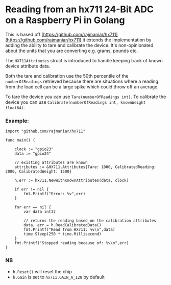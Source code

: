 # Reading from an hx711 24-Bit ADC on a Raspberry Pi in Golang

This is based off [https://github.com/rajmaniar/hx711](https://github.com/rajmaniar/hx711) it extends the implementation
by adding the ability to tare and calibrate the device. It's non-opinionated about the units that you are converting
e.g. grams, pounds etc.

The `HX711Attributes` struct is introduced to handle keeping track of known device attribute data.

Both the tare and calibration use the 50th percentile of the `numberOfReadings` retrieved because there are situations where a reading
from the load cell can be a large spike which could throw off an average.

To tare the device you can use `Tare(numberOfReadings int)`.
To calibrate the device you can use `Calibrate(numberOfReadings int, knownWeight float64)`.

### Example:

```
import "github.com/rajmaniar/hx711"

func main() {
    
    clock := "gpio23"
    data := "gpio24"
    
    // existing attributes are known
    attributes := &HX711.Attributes{Tare: 1000, CalibratedReading: 2000, CalibratedWeight: 1500}
    
    h,err := hx711.NewWithKnownAttributes(data, clock)
    
    if err != nil {
        fmt.Printf("Error: %v",err)
    }
    
    for err == nil {
        var data int32
    
        // returns the reading based on the calibration attributes
        data, err = h.ReadCalibratedData()
        fmt.Printf("Read from HX711: %v\n",data)
        time.Sleep(250 * time.Millisecond)
    }
    fmt.Printf("Stopped reading because of: %v\n",err)
}

```

### NB
* `h.Reset()` will reset the chip
* `h.Gain` is set to `hx711.GAIN_A_128` by default